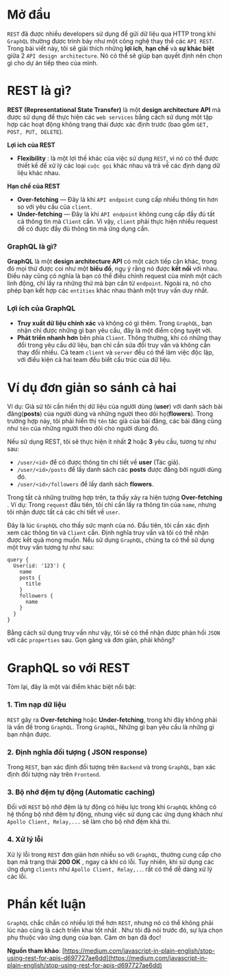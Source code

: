 # Mở đầu 
`REST` đã được nhiều developers sử dụng để gửi dữ liệu qua HTTP trong khi `GraphQL` thường được trình bày như một công nghệ thay thế các `API REST`. Trong bài viết này, tôi sẽ giải thích những **lợi ích**, **hạn chế** và **sự khác biệt** giữa 2 `API design architecture`. Nó có thể sẽ giúp bạn quyết định nên chọn gì cho dự án tiếp theo của mình.
# REST là gì?
**REST (Representational State Transfer)** là một **design architecture API** mà được sử dụng để thực hiện các `web services` bằng cách sử dụng một tập hợp các hoạt động không trạng thái được xác định trước (bao gồm `GET, POST, PUT, DELETE`).

**Lợi ích của REST**

* **Flexibility** :  là một lợi thế khác của việc sử dụng `REST`, vì nó có thể được thiết kế để xử lý các loại `cuộc gọi` khác nhau và trả về các định dạng dữ liệu khác nhau.

**Hạn chế của REST**
* **Over-fetching** — Đây là khi `API endpoint` cung cấp nhiều thông tin hơn so với yêu cầu của `client`.
* **Under-fetching** — Đây là khi `API endpoint` không cung cấp đầy đủ tất cả thông tin mà `Client` cần. Vì vậy, `client` phải thực hiện nhiều request để có được đầy đủ thông tin mà ứng dụng cần.

### GraphQL là gì?
**GraphQL** là một **design architecture API** có một cách tiếp cận khác, trong đó mọi thứ được coi như một **biểu đồ**, ngụ ý rằng nó được **kết nối** với nhau. Điều này cũng có nghĩa là bạn có thể điều chỉnh request của mình một cách linh động, chỉ lấy ra những thứ mà bạn cần từ `endpoint`. Ngoài ra, nó cho phép bạn kết hợp các `entities` khác nhau thành một truy vấn duy nhất.
### Lợi ích của GraphQL
* **Truy xuất dữ liệu chính xác** và không có gì thêm. Trong `GraphQL`, bạn nhận chỉ được những gì bạn yêu cầu, đây là một điểm cộng tuyệt vời.
* **Phát triển nhanh hơn** bên phía `Client`. Thông thường, khi có những thay đổi trong yêu cầu dữ liệu, bạn chỉ cần sửa đổi truy vấn và không cần thay đổi nhiều. Cả team `client` và `server` đều có thể làm việc độc lập, với điều kiện cả hai team đều biết cấu trúc của dữ liệu.

# Ví dụ đơn giản so sánh cả hai
Ví dụ: Giả sử tôi cần hiển thị dữ liệu của người dùng (**user**) với danh sách bài đăng(**posts**) của người dùng và những người theo dõi họ(**flowers**). Trong trường hợp này, tôi phải hiển thị `tên` tác giả của bài đăng, các bài đăng cũng như `tên` của những người theo dõi cho người dùng đó.

Nếu sử dụng REST, tôi sẽ thực hiện ít nhất **2** hoặc **3** yêu cầu, tương tự như sau:

* `/user/<id>` để có được thông tin chi tiết về **user** (Tác giả).
* `/user/<id>/posts` để lấy danh sách các **posts** được đăng bởi người dùng đó.
* `/user/<id>/followers` để lấy danh sách **flowers**.

Trong tất cả những trường hợp trên, ta thấy xảy ra hiện tượng **Over-fetching** . Ví dụ: Trong `request` đầu tiên, tôi chỉ cần lấy ra thông tin của `name`, nhưng tôi nhận được tất cả các chi tiết về `user`.

Đây là lúc `GraphQL` cho thấy sức mạnh của nó. Đầu tiên, tôi cần xác định xem các thông tin và `Client` cần. Định nghĩa truy vấn và tôi có thể nhận được kết quả mong muốn. Nểu sử dụng `GraphQL`, chúng ta có thể sử dụng một truy vấn tương tự như sau:

```
query {
  User(id: '123') {
    name
    posts {
      title
    }
    followers {
      name
    }
  }
}
```

Bằng cách sử dụng truy vấn như vậy, tôi sẽ có thể nhận được phản hồi `JSON` với các `properties` sau. Gọn gàng và đơn giản, phải không?
  
# GraphQL so với REST
Tóm lại, đây là một vài điểm khác biệt nổi bật:
### 1. Tìm nạp dữ liệu
`REST` gây ra **Over-fetching**  hoặc **Under-fetching**, trong khi đây không phải là vấn đề trong `GraphQL`. Trong `GraphQL`, Những gì bạn yêu cầu là những gì bạn nhận được.
### 2. Định nghĩa đối tượng ( JSON response)
Trong `REST`, bạn xác định đối tượng trên `Backend` và trong `GraphQL`, bạn xác định đối tượng này trên `Frontend`.
### 3. Bộ nhớ đệm tự động (Automatic caching)
Đối với `REST`  bộ nhớ đệm là tự động có hiệu lực trong khi `GraphQL` không có hệ thống  bộ nhớ đệm tự động, nhưng việc sử dụng các ứng dụng khách như `Apollo Client, Relay,...` sẽ làm cho bộ nhớ đệm khả thi.
### 4. Xử lý lỗi
Xử lý lỗi trong `REST` đơn giản hơn nhiều so với `GraphQL`, thường cung cấp cho bạn mã trạng thái **200 OK** , ngay cả khi có lỗi. Tuy nhiên, khi sử dụng các ứng dụng `clients` như `Apollo Client, Relay,..`. rất có thể dễ dàng xử lý các lỗi.

# Phần kết luận

`GraphQL` chắc chắn có nhiều lợi thế hơn `REST`, nhưng nó có thể không phải lúc nào cũng là cách triển khai tốt nhất . Như tôi đã nói trước đó, sự lựa chọn phụ thuộc vào ứng dụng của bạn. Cảm ơn bạn đã đọc!

**Nguồn tham khảo**: [https://medium.com/javascript-in-plain-english/stop-using-rest-for-apis-d697727ae6dd](https://medium.com/javascript-in-plain-english/stop-using-rest-for-apis-d697727ae6dd)